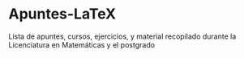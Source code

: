 # Apuntes-LaTeX
Lista de apuntes, cursos, ejercicios, y material recopilado durante la Licenciatura en Matemáticas y el postgrado 

